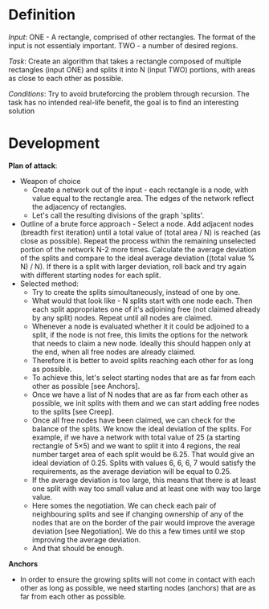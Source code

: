 Definition
===
*Input*: ONE - A rectangle, comprised of other rectangles. The format of the input is not essentialy important. TWO - a number of desired regions.

*Task*: Create an algorithm that takes a rectangle composed of multiple rectangles (input ONE) and splits it into N (input TWO) portions, with areas as close to each other as possible.

*Conditions*: Try to avoid bruteforcing the problem through recursion. The task has no intended real-life benefit, the goal is to find an interesting solution


Development
===
**Plan of attack**:
*   Weapon of choice
    *   Create a network out of the input - each rectangle is a node, with value equal to the rectangle area. The edges of the network reflect the adjacency of rectangles.
    *   Let's call the resulting divisions of the graph 'splits'. 
*   Outline of a brute force approach - Select a node. Add adjacent nodes (breadth first iteration) until a total value of (total area / N) is reached (as close as possible). Repeat the process within the remaining unselected portion of the network N-2 more times. Calculate the average deviation of the splits and compare to the ideal average deviation ((total value % N) / N). If there is a split with larger deviation, roll back and try again with different starting nodes for each split.
*   Selected method:
    *   Try to create the splits simoultaneously, instead of one by one.
    *   What would that look like - N splits start with one node each. Then each split appropriates one of it's adjoining free (not claimed already by any split) nodes. Repeat until all nodes are claimed.
    *   Whenever a node is evaluated whether it it could be adjoined to a split, if the node is not free, this limits the options for the network that needs to claim a new node. Ideally this should happen only at the end, when all free nodes are already claimed.
    *   Therefore it is better to avoid splits reaching each other for as long as possible.
    *   To achieve this, let's select starting nodes that are as far from each other as possible [see Anchors].
    *   Once we have a list of N nodes that are as far from each other as possible, we init splits with them and we can start adding free nodes to the splits [see Creep].
    *   Once all free nodes have been claimed, we can check for the balance of the splits. We know the ideal deviation of the splits. For example, if we have a network with total value of 25 (a starting rectangle of 5×5) and we want to split it into 4 regions, the real number target area of each split would be 6.25. That would give an ideal deviation of 0.25. Splits with values 6, 6, 6, 7 would satisfy the requirements, as the average deviation will be equal to 0.25.
    *   If the average deviation is too large, this means that there is at least one split with way too small value and at least one with way too large value.
    *   Here somes the negotiation. We can check each pair of neighbouring splits and see if changing ownership of any of the nodes that are on the border of the pair would improve the average deviation [see Negotiation]. We do this a few times until we stop improving the average deviation.
    *   And that should be enough.

**Anchors**
*   In order to ensure the growing splits will not come in contact with each other as long as possible, we need starting nodes (anchors) that are as far from each other as possible.